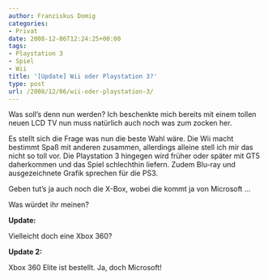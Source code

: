 ```yaml
---
author: Franziskus Domig
categories:
- Privat
date: 2008-12-06T12:24:25+00:00
tags:
- Playstation 3
- Spiel
- Wii
title: '[Update] Wii oder Playstation 3?'
type: post
url: /2008/12/06/wii-oder-playstation-3/
---
```


Was soll&#8217;s denn nun werden? Ich beschenkte mich bereits mit einem tollen neuen LCD TV nun muss natürlich auch noch was zum zocken her.

Es stellt sich die Frage was nun die beste Wahl wäre. Die Wii macht bestimmt Spaß mit anderen zusammen, allerdings alleine stell ich mir das nicht so toll vor. Die Playstation 3 hingegen wird früher oder später mit GT5 daherkommen und das Spiel schlechthin liefern. Zudem Blu-ray und ausgezeichnete Grafik sprechen für die PS3.

Geben tut&#8217;s ja auch noch die X-Box, wobei die kommt ja von Microsoft &#8230;

Was würdet ihr meinen?

**Update:**
  
Vielleicht doch eine Xbox 360?

**Update 2:**
  
Xbox 360 Elite ist bestellt. Ja, doch Microsoft!
